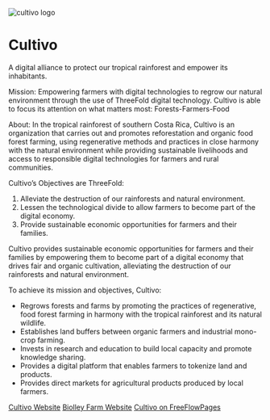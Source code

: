 ![cultivo logo](/ecosystem/img/cultivo-logo.jpg)

# Cultivo

A digital alliance to protect our tropical rainforest and empower its inhabitants.

Mission:
Empowering farmers with digital technologies to regrow our natural environment through the use of ThreeFold digital technology. Cultivo is able to focus its attention on what matters most: Forests-Farmers-Food

About:
In the tropical rainforest of southern Costa Rica, Cultivo is an organization that carries out and promotes reforestation and organic food forest farming, using regenerative methods and practices in close harmony with the natural environment while providing sustainable livelihoods and access to responsible digital technologies for farmers and rural communities.

Cultivo’s Objectives are ThreeFold:
1. Alleviate the destruction of our rainforests and natural environment.
2. Lessen the technological divide to allow farmers to become part of the digital economy.
3. Provide sustainable economic opportunities for farmers and their families.

Cultivo provides sustainable economic opportunities for farmers and their families by empowering them to become part of a digital economy that drives fair and organic cultivation, alleviating the destruction of our rainforests and natural environment. 

To achieve its mission and objectives, Cultivo:
- Regrows forests and farms by promoting the practices of regenerative, food forest farming in harmony with the tropical rainforest and its natural wildlife.
- Establishes land buffers between organic farmers and industrial mono-crop farming. 
- Invests in research and education to build local capacity and promote knowledge sharing.
- Provides a digital platform that enables farmers to tokenize land and products.
- Provides direct markets for agricultural products produced by local farmers.

[Cultivo Website](https://cultivo.earth) 
[Biolley Farm Website](http://www.biolleyfarms.com/)
[Cultivo on FreeFlowPages](https://freeflowpages.com/s/cultivo/ )